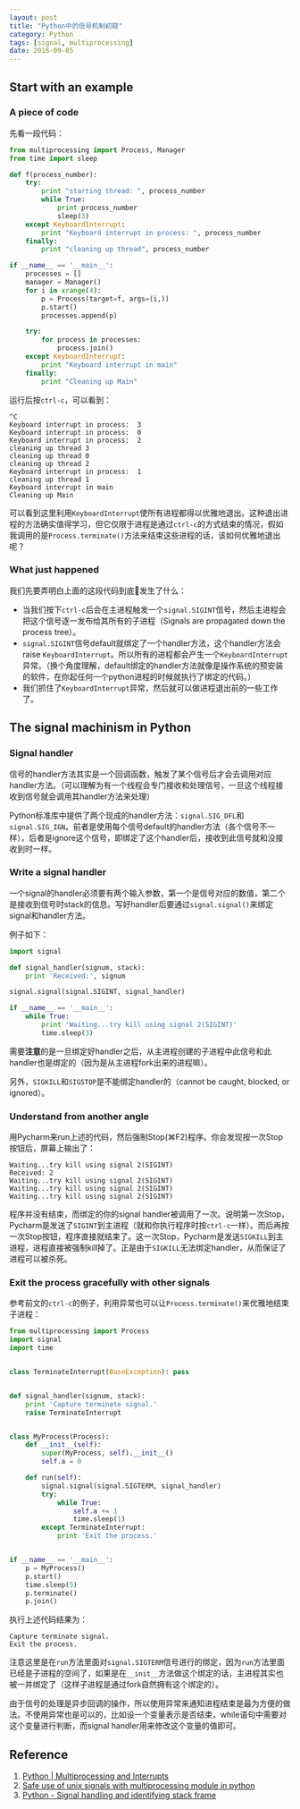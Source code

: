 ```yaml
---
layout: post
title: "Python中的信号机制初窥"
category: Python
tags: [signal, multiprocessing]
date: 2016-09-05
---
```


## Start with an example

### A piece of code

先看一段代码：

```python
from multiprocessing import Process, Manager
from time import sleep

def f(process_number):
    try:
        print "starting thread: ", process_number
        while True:
            print process_number
            sleep(3)
    except KeyboardInterrupt:
        print "Keyboard interrupt in process: ", process_number
    finally:
        print "cleaning up thread", process_number

if __name__ == '__main__':
    processes = []
    manager = Manager()
    for i in xrange(4):
        p = Process(target=f, args=(i,))
        p.start()
        processes.append(p)

    try:
        for process in processes:
            process.join()
    except KeyboardInterrupt:
        print "Keyboard interrupt in main"
    finally:
        print "Cleaning up Main"
```

运行后按`ctrl-c`，可以看到：

```
^C
Keyboard interrupt in process:  3
Keyboard interrupt in process:  0
Keyboard interrupt in process:  2
cleaning up thread 3
cleaning up thread 0
cleaning up thread 2
Keyboard interrupt in process:  1
cleaning up thread 1
Keyboard interrupt in main
Cleaning up Main
```

可以看到这里利用`KeyboardInterrupt`使所有进程都得以优雅地退出。这种退出进程的方法确实值得学习，但它仅限于进程是通过`ctrl-c`的方式结束的情况，假如我调用的是`Process.terminate()`方法来结束这些进程的话，该如何优雅地退出呢？

<!--break-->

### What just happened

我们先要弄明白上面的这段代码到底发生了什么：

- 当我们按下`ctrl-c`后会在主进程触发一个`signal.SIGINT`信号，然后主进程会把这个信号逐一发布给其所有的子进程（Signals are propagated down the process tree）。
- `signal.SIGINT`信号default就绑定了一个handler方法，这个handler方法会raise `KeyboardInterrupt`。所以所有的进程都会产生一个`KeyboardInterrupt`异常。（换个角度理解，default绑定的handler方法就像是操作系统的预安装的软件，在你起任何一个python进程的时候就执行了绑定的代码。）
- 我们抓住了`KeyboardInterrupt`异常，然后就可以做进程退出前的一些工作了。

## The signal machinism in Python

### Signal handler

信号的handler方法其实是一个回调函数，触发了某个信号后才会去调用对应handler方法。（可以理解为有一个线程会专门接收和处理信号，一旦这个线程接收到信号就会调用其handler方法来处理）

Python标准库中提供了两个现成的handler方法：`signal.SIG_DFL`和`signal.SIG_IGN`。前者是使用每个信号default的handler方法（各个信号不一样），后者是ignore这个信号，即绑定了这个handler后，接收到此信号就和没接收到时一样。

### Write a signal handler

一个signal的handler必须要有两个输入参数，第一个是信号对应的数值，第二个是接收到信号时stack的信息。写好handler后要通过`signal.signal()`来绑定signal和handler方法。

例子如下：

```python
import signal

def signal_handler(signum, stack):
    print 'Received:', signum

signal.signal(signal.SIGINT, signal_handler)

if __name__ == '__main__':
    while True:
        print 'Waiting...try kill using signal 2(SIGINT)'
        time.sleep(3)
```

需要**注意**的是一旦绑定好handler之后，从主进程创建的子进程中此信号和此handler也是绑定的（因为是从主进程fork出来的进程嘛）。

另外，`SIGKILL`和`SIGSTOP`是不能绑定handler的（cannot be caught, blocked, or ignored）。

### Understand from another angle

用Pycharm来run上述的代码，然后强制Stop(⌘F2)程序。你会发现按一次Stop按钮后，屏幕上输出了：

```
Waiting...try kill using signal 2(SIGINT)
Received: 2
Waiting...try kill using signal 2(SIGINT)
Waiting...try kill using signal 2(SIGINT)
Waiting...try kill using signal 2(SIGINT)
```

程序并没有结束，而绑定的你的signal handler被调用了一次。说明第一次Stop，Pycharm是发送了`SIGINT`到主进程（就和你执行程序时按`ctrl-c`一样）。而后再按一次Stop按钮，程序直接就结束了。这一次Stop，Pycharm是发送`SIGKILL`到主进程，进程直接被强制kill掉了。正是由于`SIGKILL`无法绑定handler，从而保证了进程可以被杀死。

### Exit the process gracefully with other signals

参考前文的`ctrl-c`的例子，利用异常也可以让`Process.terminate()`来优雅地结束子进程：

```python
from multiprocessing import Process
import signal
import time


class TerminateInterrupt(BaseException): pass


def signal_handler(signum, stack):
    print 'Capture terminate signal.'
    raise TerminateInterrupt


class MyProcess(Process):
    def __init__(self):
        super(MyProcess, self).__init__()
        self.a = 0

    def run(self):
        signal.signal(signal.SIGTERM, signal_handler)
        try:
            while True:
                self.a += 1
                time.sleep(1)
        except TerminateInterrupt:
            print 'Exit the process.'


if __name__ == '__main__':
    p = MyProcess()
    p.start()
    time.sleep(5)
    p.terminate()
    p.join()

```

执行上述代码结果为：

```
Capture terminate signal.
Exit the process.
```

注意这里是在`run`方法里面对`signal.SIGTERM`信号进行的绑定，因为`run`方法里面已经是子进程的空间了，如果是在`__init__`方法做这个绑定的话，主进程其实也被一并绑定了（这样子进程是通过fork自然拥有这个绑定的）。

由于信号的处理是异步回调的操作，所以使用异常来通知进程结束是最为方便的做法。不使用异常也是可以的，比如设一个变量表示是否结束，while语句中需要对这个变量进行判断，而signal handler用来修改这个变量的值即可。

## Reference

1. [Python \| Multiprocessing and Interrupts](http://jtushman.github.io/blog/2014/01/14/python-%7C-multiprocessing-and-interrupts/)
2. [Safe use of unix signals with multiprocessing module in python](https://vimmaniac.com/blog/codejunkie/safe-use-of-unix-signals-with-multiprocessing-module-in-python/)
3. [Python - Signal handling and identifying stack frame](http://itsjustsosimple.blogspot.com/2014/01/python-signal-handling-and-identifying.html)